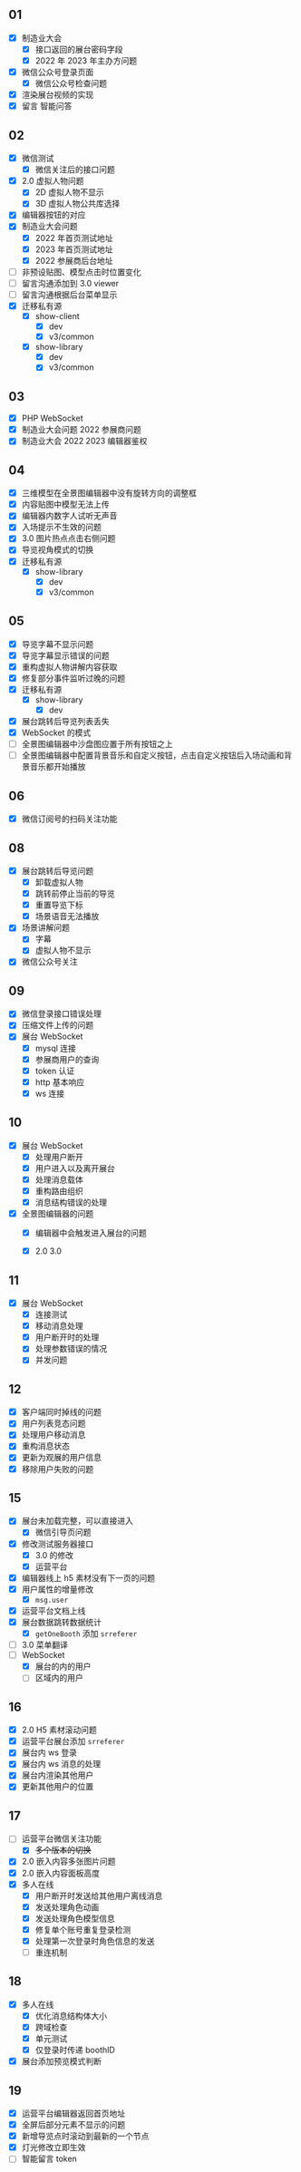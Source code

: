 ## 01

- [x] 制造业大会
	- [x] 接口返回的展台密码字段
	- [x] 2022 年 2023 年主办方问题
- [x] 微信公众号登录页面
	- [x] 微信公众号检查问题
- [x] 渲染展台视频的实现
- [x] 留言 智能问答

## 02

- [x] 微信测试
	- [x] 微信关注后的接口问题
- [x] 2.0 虚拟人物问题
	- [x] 2D 虚拟人物不显示
	- [x] 3D 虚拟人物公共库选择
- [x] 编辑器按钮的对应
- [x] 制造业大会问题
	- [x] 2022 年首页测试地址
	- [x] 2023 年首页测试地址
	- [x] 2022 参展商后台地址
- [ ] 非预设贴图、模型点击时位置变化
- [ ] 留言沟通添加到 3.0 viewer
- [ ] 留言沟通根据后台菜单显示
- [x] 迁移私有源
	- [x] show-client
		- [x] dev
		- [x] v3/common
	- [x] show-library
		- [x] dev
		- [x] v3/common

## 03

- [x] PHP WebSocket
- [x] 制造业大会问题 2022 参展商问题
- [x] 制造业大会 2022 2023 编辑器鉴权

## 04

- [x] 三维模型在全景图编辑器中没有旋转方向的调整框
- [x] 内容贴图中模型无法上传
- [x] 编辑器内数字人试听无声音
- [x] 入场提示不生效的问题
- [x] 3.0 图片热点点击右侧问题
- [x] 导览视角模式的切换
- [x] 迁移私有源
	- [x] show-library
		- [x] dev
		- [x] v3/common

## 05

- [x] 导览字幕不显示问题
- [x] 导览字幕显示错误的问题
- [x] 重构虚拟人物讲解内容获取
- [x] 修复部分事件监听过晚的问题
- [x] 迁移私有源
	- [x] show-library
		- [x] dev
- [x] 展台跳转后导览列表丢失
- [x] WebSocket 的模式
- [ ] 全景图编辑器中沙盘图应置于所有按钮之上
- [ ] 全景图编辑器中配置背景音乐和自定义按钮，点击自定义按钮后入场动画和背景音乐都开始播放

## 06

- [x] 微信订阅号的扫码关注功能

## 08

- [x] 展台跳转后导览问题
	- [x] 卸载虚拟人物
	- [x] 跳转前停止当前的导览 
	- [x] 重置导览下标
	- [x] 场景语音无法播放
- [x] 场景讲解问题
	- [x] 字幕
	- [x] 虚拟人物不显示
- [x] 微信公众号关注

## 09

- [x] 微信登录接口错误处理
- [x] 压缩文件上传的问题
- [x] 展台 WebSocket
	- [x] mysql 连接
	- [x] 参展商用户的查询
	- [x] token 认证
	- [x] http 基本响应
	- [x] ws 连接

## 10

- [x] 展台 WebSocket
	- [x] 处理用户断开
	- [x] 用户进入以及离开展台
	- [x] 处理消息载体
	- [x] 重构路由组织
	- [x] 消息结构错误的处理
- [x] 全景图编辑器的问题
	- [x] 编辑器中会触发进入展台的问题
	- [x] 2.0 3.0


## 11

- [x] 展台 WebSocket
	- [x] 连接测试
	- [x] 移动消息处理
	- [x] 用户断开时的处理
	- [x] 处理参数错误的情况
	- [x] 并发问题

## 12

- [x] 客户端同时掉线的问题
- [x] 用户列表竞态问题
- [x] 处理用户移动消息
- [x] 重构消息状态
- [x] 更新为观展的用户信息
- [x] 移除用户失败的问题

## 15

- [x] 展台未加载完整，可以直接进入
	- [x] 微信引导页问题
- [x] 修改测试服务器接口
	- [x] 3.0 的修改
	- [x] 运营平台
- [x] 编辑器线上 h5 素材没有下一页的问题
- [x] 用户属性的增量修改
	- [x] `msg.user`
- [x] 运营平台文档上线
- [x] 展台数据跳转数据统计
	- [x] `getOneBooth` 添加 `srreferer`
- [ ] 3.0 菜单翻译
- [ ] WebSocket
	- [x] 展台的内的用户
	- [ ] 区域内的用户

## 16

- [x] 2.0 H5 素材滚动问题
- [x] 运营平台展台添加 `srreferer`
- [x] 展台内 ws 登录
- [x] 展台内 ws 消息的处理
- [x] 展台内渲染其他用户
- [x] 更新其他用户的位置

## 17

- [ ] 运营平台微信关注功能
	- [x] ~~多个版本的切换~~
- [x] 2.0 嵌入内容多张图片问题
- [x] 2.0 嵌入内容面板高度
- [x] 多人在线
	- [x] 用户断开时发送给其他用户离线消息
	- [x] 发送处理角色动画
	- [x] 发送处理角色模型信息
	- [x] 修复单个账号重复登录检测
	- [x] 处理第一次登录时角色信息的发送
	- [ ] 重连机制

## 18

- [x] 多人在线
	- [x] 优化消息结构体大小 
	- [x] 跨域检查
	- [x] 单元测试
	- [x] 仅登录时传递 boothID
- [x] 展台添加预览模式判断

## 19

- [x] 运营平台编辑器返回首页地址
- [x] 全屏后部分元素不显示的问题
- [x] 新增导览点时滚动到最新的一个节点
- [x] 灯光修改立即生效
- [ ] 智能留言 token